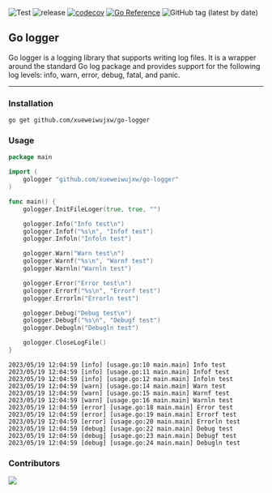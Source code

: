 ![Test](https://github.com/xueweiwujxw/go-logger/actions/workflows/test.yml/badge.svg)
![release](https://github.com/xueweiwujxw/go-logger/actions/workflows/release.yml/badge.svg)
[![codecov](https://codecov.io/gh/xueweiwujxw/go-logger/branch/master/graph/badge.svg?token=5WBX2UZQ79)](https://codecov.io/gh/xueweiwujxw/go-logger)
[![Go Reference](https://pkg.go.dev/badge/github.com/xueweiwujxw/go-logger.svg)](https://pkg.go.dev/github.com/xueweiwujxw/go-logger)
![GitHub tag (latest by date)](https://img.shields.io/github/v/tag/xueweiwujxw/go-logger)

## Go logger

Go logger is a logging library that supports writing log files. It is a wrapper around the standard Go log package and provides support for the following log levels: info, warn, error, debug, fatal, and panic.

---

### Installation

```shell
go get github.com/xueweiwujxw/go-logger
```

### Usage

```go
package main

import (
	gologger "github.com/xueweiwujxw/go-logger"
)

func main() {
	gologger.InitFileLoger(true, true, "")

	gologger.Info("Info test\n")
	gologger.Infof("%s\n", "Infof test")
	gologger.Infoln("Infoln test")

	gologger.Warn("Warn test\n")
	gologger.Warnf("%s\n", "Warnf test")
	gologger.Warnln("Warnln test")

	gologger.Error("Error test\n")
	gologger.Errorf("%s\n", "Errorf test")
	gologger.Errorln("Errorln test")

	gologger.Debug("Debug test\n")
	gologger.Debugf("%s\n", "Debugf test")
	gologger.Debugln("Debugln test")

	gologger.CloseLogFile()
}
```

```shell
2023/05/19 12:04:59 [info] [usage.go:10 main.main] Info test
2023/05/19 12:04:59 [info] [usage.go:11 main.main] Infof test
2023/05/19 12:04:59 [info] [usage.go:12 main.main] Infoln test
2023/05/19 12:04:59 [warn] [usage.go:14 main.main] Warn test
2023/05/19 12:04:59 [warn] [usage.go:15 main.main] Warnf test
2023/05/19 12:04:59 [warn] [usage.go:16 main.main] Warnln test
2023/05/19 12:04:59 [error] [usage.go:18 main.main] Error test
2023/05/19 12:04:59 [error] [usage.go:19 main.main] Errorf test
2023/05/19 12:04:59 [error] [usage.go:20 main.main] Errorln test
2023/05/19 12:04:59 [debug] [usage.go:22 main.main] Debug test
2023/05/19 12:04:59 [debug] [usage.go:23 main.main] Debugf test
2023/05/19 12:04:59 [debug] [usage.go:24 main.main] Debugln test
```

### Contributors

<a href="https://github.com/xueweiwujxw/go-logger/graphs/contributors">
  <img src="https://contrib.rocks/image?repo=xueweiwujxw/go-logger" />
</a>
